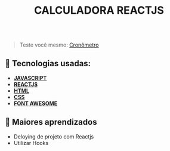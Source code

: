 <h1 align=center> CALCULADORA REACTJS </h1>

<br>



<br>

> Teste você mesmo: <a href="https://superlative-puppy-307ea3.netlify.app/" target="_blank"> Cronômetro </a>

## 🚀 Tecnologias usadas:

* **[ JAVASCRIPT ](https://developer.mozilla.org/en-US/docs/Web/JavaScript)**
* **[ REACTJS ](https://developer.mozilla.org/en-US/docs/Web/JavaScript)**
* **[ HTML ](https://developer.mozilla.org/pt-BR/docs/Web/HTML)**
* **[ CSS ](https://developer.mozilla.org/pt-BR/docs/Web/CSS)**
* **[ FONT AWESOME ](https://fontawesome.com/)**

## 📝 Maiores aprendizados

* Deloying de projeto com Reactjs
* Utilizar Hooks
